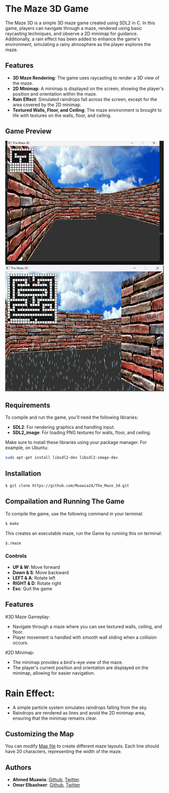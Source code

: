 # The Maze 3D Game

The Maze 3D is a simple 3D maze game created using SDL2 in C. In this game, players can navigate through a maze, rendered using basic raycasting techniques, and observe a 2D minimap for guidance. Additionally, a rain effect has been added to enhance the game's environment, simulating a rainy atmosphere as the player explores the maze.

## Features
- **3D Maze Rendering**: The game uses raycasting to render a 3D view of the maze.
- **2D Minimap**: A minimap is displayed on the screen, showing the player's position and orientation within the maze.
- **Rain Effect**: Simulated raindrops fall across the screen, except for the area covered by the 2D minimap.
- **Textured Walls, Floor, and Ceiling**: The maze environment is brought to life with textures on the walls, floor, and ceiling.

## Game Preview
![The Maze 3D](images/screenshot2.png)![The Maze 3D](images/screenshot.png)

## Requirements
To compile and run the game, you'll need the following libraries:
- **SDL2**: For rendering graphics and handling input.
- **SDL2_image**: For loading PNG textures for walls, floor, and ceiling.

Make sure to install these libraries using your package manager. For example, on Ubuntu:
```bash
sudo apt-get install libsdl2-dev libsdl2-image-dev
```
## Installation
```bash
$ git clone https://github.com/Muawia24/The_Maze_3d.git
```

## Compailation and Running The Game
To compile the game, use the following command in your terminal:
```bash
$ make
```
This creates an executable maze, run the Game by running this on terminal:
```bash
$./maze
```

### Controls

- **UP & W**: Move forward
- **Down & S**: Move backward
- **LEFT & A**: Rotate left
- **RIGHT & D**: Rotate right
- **Esc**: Quit the game

## Features

#3D Maze Gameplay:

- Navigate through a maze where you can see textured walls, ceiling, and floor.
- Player movement is handled with smooth wall sliding when a collision occurs.

#2D Minimap:

- The minimap provides a bird's-eye view of the maze.
- The player's current position and orientation are displayed on the minimap, allowing for easier navigation.

# Rain Effect:

- A simple particle system simulates raindrops falling from the sky.
- Raindrops are rendered as lines and avoid the 2D minimap area, ensuring that the minimap remains clear.

## Customizing the Map

You can modify [Map file](maps/map.txt) to create different maze layouts. Each line should have 20 characters, representing the width of the maze.

## Authors

- **Ahmed Muawia**: [Github](https://github.com/Muawia24), [Twitter](https://x.com/0x01_Muawia).
- **Omer Elbasheer**: [Github](https://github.com/Mr-Robinhood), [Twitter](https://x.com/omerjr7)

